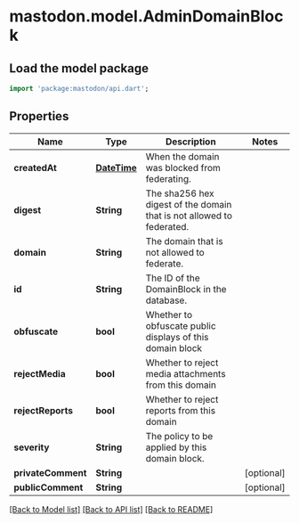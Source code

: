 # mastodon.model.AdminDomainBlock

## Load the model package
```dart
import 'package:mastodon/api.dart';
```

## Properties
Name | Type | Description | Notes
------------ | ------------- | ------------- | -------------
**createdAt** | [**DateTime**](DateTime.md) | When the domain was blocked from federating. | 
**digest** | **String** | The sha256 hex digest of the domain that is not allowed to federated. | 
**domain** | **String** | The domain that is not allowed to federate. | 
**id** | **String** | The ID of the DomainBlock in the database. | 
**obfuscate** | **bool** | Whether to obfuscate public displays of this domain block | 
**rejectMedia** | **bool** | Whether to reject media attachments from this domain | 
**rejectReports** | **bool** | Whether to reject reports from this domain | 
**severity** | **String** | The policy to be applied by this domain block. | 
**privateComment** | **String** |  | [optional] 
**publicComment** | **String** |  | [optional] 

[[Back to Model list]](../README.md#documentation-for-models) [[Back to API list]](../README.md#documentation-for-api-endpoints) [[Back to README]](../README.md)


